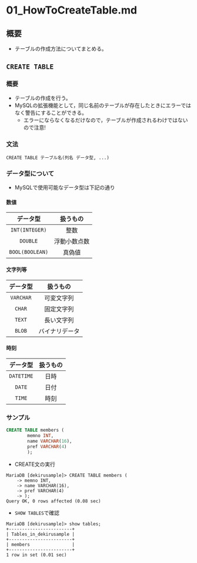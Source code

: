 01\_HowToCreateTable.md
===

## 概要

- テーブルの作成方法についてまとめる。

## `CREATE TABLE`

### 概要

- テーブルの作成を行う。
- MySQLの拡張機能として，同じ名前のテーブルが存在したときにエラーではなく警告にすることができる。
  - エラーにならなくなるだけなので，テーブルが作成されるわけではないので注意!

### 文法

`CREATE TABLE テーブル名(列名 データ型, ...)`

### データ型について

- MySQLで使用可能なデータ型は下記の通り

#### 数値

|データ型       |扱うもの      |
|:-------------:|:------------:|
|`INT(INTEGER)` |整数          |
|`DOUBLE`       |浮動小数点数  |
|`BOOL(BOOLEAN)`|真偽値        |

#### 文字列等

|データ型       |扱うもの      |
|:-------------:|:------------:|
|`VARCHAR`      |可変文字列    |
|`CHAR`         |固定文字列    |
|`TEXT`         |長い文字列    |
|`BLOB`         |バイナリデータ|

#### 時刻

|データ型       |扱うもの    |
|:-------------:|:----------:|
|`DATETIME`     |日時        |
|`DATE`         |日付        |
|`TIME`         |時刻        |

### サンプル

```SQL
CREATE TABLE members (
		memno INT,
		name VARCHAR(16),
		pref VARCHAR(4)
		);
```

- CREATE文の実行

```
MariaDB [dekirusample]> CREATE TABLE members (
    -> memno INT,
    -> name VARCHAR(16),
    -> pref VARCHAR(4)
    -> );
Query OK, 0 rows affected (0.08 sec)
```

- `SHOW TABLES`で確認

```
MariaDB [dekirusample]> show tables;
+------------------------+
| Tables_in_dekirusample |
+------------------------+
| members                |
+------------------------+
1 row in set (0.01 sec)
```
